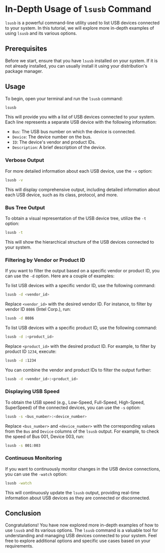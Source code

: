 # In-Depth Usage of `lsusb` Command

`lsusb` is a powerful command-line utility used to list USB devices connected to your system. In this tutorial, we will explore more in-depth examples of using `lsusb` and its various options.

## Prerequisites

Before we start, ensure that you have `lsusb` installed on your system. If it is not already installed, you can usually install it using your distribution's package manager.

## Usage

To begin, open your terminal and run the `lsusb` command:

```bash
lsusb
```

This will provide you with a list of USB devices connected to your system. Each line represents a separate USB device with the following information:

- `Bus`: The USB bus number on which the device is connected.
- `Device`: The device number on the bus.
- `ID`: The device's vendor and product IDs.
- `Description`: A brief description of the device.

### Verbose Output

For more detailed information about each USB device, use the `-v` option:

```bash
lsusb -v
```

This will display comprehensive output, including detailed information about each USB device, such as its class, protocol, and more.

### Bus Tree Output

To obtain a visual representation of the USB device tree, utilize the `-t` option:

```bash
lsusb -t
```

This will show the hierarchical structure of the USB devices connected to your system.

### Filtering by Vendor or Product ID

If you want to filter the output based on a specific vendor or product ID, you can use the `-d` option. Here are a couple of examples:

To list USB devices with a specific vendor ID, use the following command:

```bash
lsusb -d <vendor_id>
```

Replace `<vendor_id>` with the desired vendor ID. For instance, to filter by vendor ID `8086` (Intel Corp.), run:

```bash
lsusb -d 8086
```

To list USB devices with a specific product ID, use the following command:

```bash
lsusb -d :<product_id>
```

Replace `<product_id>` with the desired product ID. For example, to filter by product ID `1234`, execute:

```bash
lsusb -d :1234
```

You can combine the vendor and product IDs to filter the output further:

```bash
lsusb -d <vendor_id>:<product_id>
```

### Displaying USB Speed

To obtain the USB speed (e.g., Low-Speed, Full-Speed, High-Speed, SuperSpeed) of the connected devices, you can use the `-s` option:

```bash
lsusb -s <bus_number>:<device_number>
```

Replace `<bus_number>` and `<device_number>` with the corresponding values from the `Bus` and `Device` columns of the `lsusb` output. For example, to check the speed of Bus 001, Device 003, run:

```bash
lsusb -s 001:003
```

### Continuous Monitoring

If you want to continuously monitor changes in the USB device connections, you can use the `-watch` option:

```bash
lsusb -watch
```

This will continuously update the `lsusb` output, providing real-time information about USB devices as they are connected or disconnected.

## Conclusion

Congratulations! You have now explored more in-depth examples of how to use `lsusb` and its various options. The `lsusb` command is a valuable tool for understanding and managing USB devices connected to your system. Feel free to explore additional options and specific use cases based on your requirements.